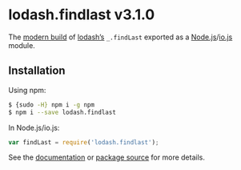 # lodash.findlast v3.1.0

The [modern build](https://github.com/lodash/lodash/wiki/Build-Differences) of [lodash’s](https://lodash.com/) `_.findLast` exported as a [Node.js](http://nodejs.org/)/[io.js](https://iojs.org/) module.

## Installation

Using npm:

```bash
$ {sudo -H} npm i -g npm
$ npm i --save lodash.findlast
```

In Node.js/io.js:

```js
var findLast = require('lodash.findlast');
```

See the [documentation](https://lodash.com/docs#findLast) or [package source](https://github.com/lodash/lodash/blob/3.1.0-npm-packages/lodash.findlast) for more details.
